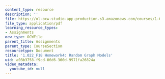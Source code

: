 ```yaml
---
content_type: resource
description: ''
file: https://ol-ocw-studio-app-production.s3.amazonaws.com/courses/1-022-introduction-to-network-models-fall-2018/a03b3758f9cd06d6360d9971fa26824a_MIT1_022F18_Homework4.pdf
file_type: application/pdf
learning_resource_types:
- Assignments
ocw_type: OCWFile
parent_title: Assignments
parent_type: CourseSection
resourcetype: Document
title: '1.022_F18 Homework4: Random Graph Models'
uid: a03b3758-f9cd-06d6-360d-9971fa26824a
video_metadata:
  youtube_id: null
---
```

